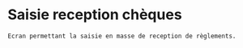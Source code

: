 # Saisie reception chèques


    Ecran permettant la saisie en masse de reception de règlements.
  
